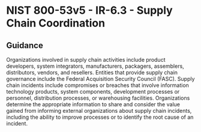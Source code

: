 # NIST 800-53v5 - IR-6.3 - Supply Chain Coordination
## Guidance
Organizations involved in supply chain activities include product developers, system integrators, manufacturers, packagers, assemblers, distributors, vendors, and resellers. Entities that provide supply chain governance include the Federal Acquisition Security Council (FASC). Supply chain incidents include compromises or breaches that involve information technology products, system components, development processes or personnel, distribution processes, or warehousing facilities. Organizations determine the appropriate information to share and consider the value gained from informing external organizations about supply chain incidents, including the ability to improve processes or to identify the root cause of an incident.